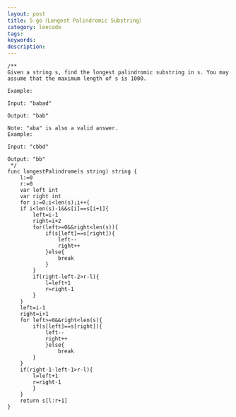 ```yaml
---
layout: post
title: 5-go（Longest Palindromic Substring）
category: leecode
tags: 
keywords: 
description: 
---
```


    /**
    Given a string s, find the longest palindromic substring in s. You may assume that the maximum length of s is 1000.
    
    Example:
    
    Input: "babad"
    
    Output: "bab"
    
    Note: "aba" is also a valid answer.
    Example:
    
    Input: "cbbd"
    
    Output: "bb"
     */
    func longestPalindrome(s string) string {
    	l:=0
    	r:=0
    	var left int
    	var right int
    	for i:=0;i<len(s);i++{
    	if i<len(s)-1&&s[i]==s[i+1]{
    		left=i-1
    		right=i+2
    		for(left>=0&&right<len(s)){
    			if(s[left]==s[right]){
    				left--
    				right++
    			}else{
    				break
    			}
    		}
    		if(right-left-2>r-l){
    			l=left+1
    			r=right-1
    		}
    	}
    	left=i-1
    	right=i+1
    	for left>=0&&right<len(s){
    		if(s[left]==s[right]){
    			left--
    			right++
    			}else{
    				break
    		}
    	}
    	if(right-1-left-1>r-l){
    		l=left+1
    		r=right-1
    		}
    	}
    	return s[l:r+1]
    }